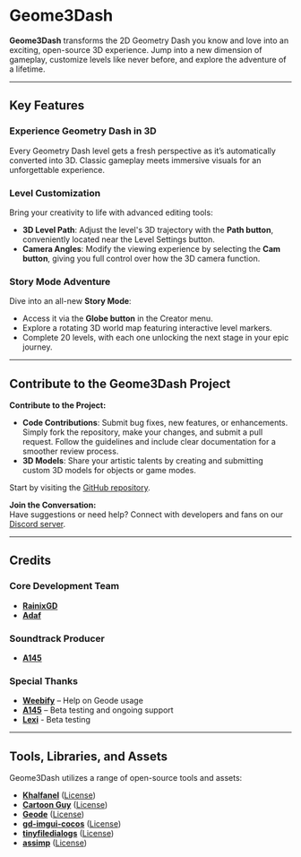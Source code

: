 # Geome3Dash

**Geome3Dash** transforms the 2D Geometry Dash you know and love into an exciting, open-source 3D experience. Jump into a new dimension of gameplay, customize levels like never before, and explore the adventure of a lifetime.  

---

## Key Features  

### Experience Geometry Dash in 3D  
Every Geometry Dash level gets a fresh perspective as it’s automatically converted into 3D. Classic gameplay meets immersive visuals for an unforgettable experience.  

### Level Customization  
Bring your creativity to life with advanced editing tools:  
- **3D Level Path**: Adjust the level's 3D trajectory with the **Path button**, conveniently located near the Level Settings button.  
- **Camera Angles**: Modify the viewing experience by selecting the **Cam button**, giving you full control over how the 3D camera function.  

### Story Mode Adventure  
Dive into an all-new **Story Mode**:  
- Access it via the **Globe button** in the Creator menu.  
- Explore a rotating 3D world map featuring interactive level markers.  
- Complete 20 levels, with each one unlocking the next stage in your epic journey.  

---

## Contribute to the Geome3Dash Project

**Contribute to the Project:**  
- **Code Contributions**: Submit bug fixes, new features, or enhancements. Simply fork the repository, make your changes, and submit a pull request. Follow the guidelines and include clear documentation for a smoother review process.  
- **3D Models**: Share your artistic talents by creating and submitting custom 3D models for objects or game modes.  

Start by visiting the [GitHub repository](https://github.com/adafcaefc/Geome3Dash/).  

**Join the Conversation:**  
Have suggestions or need help? Connect with developers and fans on our [Discord server](https://discord.gg/CAVBVgMnSD).  

---

## Credits  

### Core Development Team  
- **[RainixGD](https://www.youtube.com/@rainixgd)**  
- **[Adaf](https://www.youtube.com/@adaf3003)**  

### Soundtrack Producer
- **[A145](https://www.youtube.com/@A145)**  

### Special Thanks  
- **[Weebify](https://www.youtube.com/channel/UCAE-cJ-exfnSlq0Ddkd985g)** – Help on Geode usage  
- **[A145](https://www.youtube.com/@A145)** – Beta testing and ongoing support  
- **[Lexi](https://github.com/KontrollFreek)** - Beta testing

---

## Tools, Libraries, and Assets  

Geome3Dash utilizes a range of open-source tools and assets:  

- **[Khalfanel](https://sketchfab.com/Khalfan_el)** ([License](https://creativecommons.org/licenses/by/4.0/))  
- **[Cartoon Guy](https://sketchfab.com/1003224735)** ([License](https://creativecommons.org/licenses/by/4.0/))  
- **[Geode](https://github.com/orgs/geode-sdk/people)** ([License](https://github.com/geode-sdk/geode/blob/main/LICENSE.txt))  
- **[gd-imgui-cocos](https://github.com/matcool/gd-imgui-cocos/tree/geode)** ([License](https://github.com/matcool/gd-imgui-cocos/blob/geode/LICENSE))  
- **[tinyfiledialogs](https://sourceforge.net/projects/tinyfiledialogs)** ([License](https://sourceforge.net/projects/tinyfiledialogs/files/README.txt/download))  
- **[assimp](https://github.com/assimp/assimp)** ([License](https://github.com/assimp/assimp/blob/master/LICENSE))  
